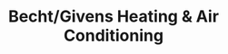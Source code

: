 ---
title: "Becht/Givens Heating & Air Conditioning"
url: /jeffersonville/becht-givens-heating-and-air-conditioning/
shop: general
---